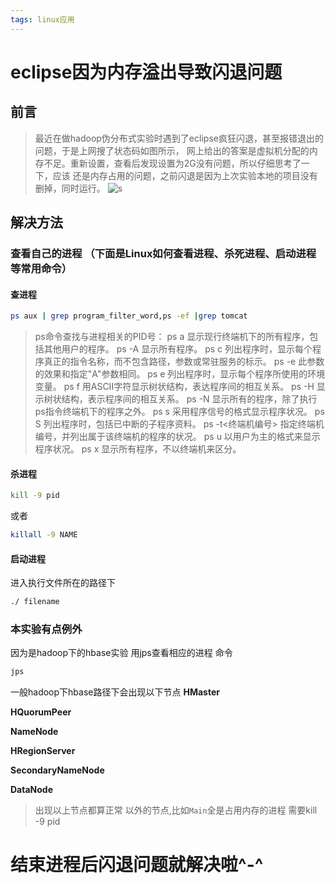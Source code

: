 ```yaml
---
tags: linux应用
---
```

# eclipse因为内存溢出导致闪退问题
## 前言 
> 最近在做hadoop伪分布式实验时遇到了eclipse疯狂闪退，甚至报错退出的问题，于是上网搜了状态码如图所示，
网上给出的答案是虚拟机分配的内存不足。重新设置，查看后发现设置为2G没有问题，所以仔细思考了一下，应该
还是内存占用的问题，之前闪退是因为上次实验本地的项目没有删掉，同时运行。
![s](https://innovation64.github.io/assets/image/03251.png)
## 解决方法
### 查看自己的进程  （下面是Linux如何查看进程、杀死进程、启动进程等常用命令）
#### 查进程
```bash
ps aux | grep program_filter_word,ps -ef |grep tomcat
```
> ps命令查找与进程相关的PID号：
    ps a 显示现行终端机下的所有程序，包括其他用户的程序。
    ps -A 显示所有程序。
    ps c 列出程序时，显示每个程序真正的指令名称，而不包含路径，参数或常驻服务的标示。
    ps -e 此参数的效果和指定"A"参数相同。
    ps e 列出程序时，显示每个程序所使用的环境变量。
    ps f 用ASCII字符显示树状结构，表达程序间的相互关系。
    ps -H 显示树状结构，表示程序间的相互关系。
    ps -N 显示所有的程序，除了执行ps指令终端机下的程序之外。
    ps s 采用程序信号的格式显示程序状况。
    ps S 列出程序时，包括已中断的子程序资料。
    ps -t<终端机编号> 指定终端机编号，并列出属于该终端机的程序的状况。
    ps u 以用户为主的格式来显示程序状况。
    ps x 显示所有程序，不以终端机来区分。

#### 杀进程
```bash
kill -9 pid
```

或者

```bash
killall -9 NAME
```
#### 启动进程
进入执行文件所在的路径下
```bash
./ filename
```

### 本实验有点例外
因为是hadoop下的hbase实验
用jps查看相应的进程
命令
```bash
jps
```
一般hadoop下hbase路径下会出现以下节点
**HMaster**

**HQuorumPeer**

**NameNode**

**HRegionServer**

**SecondaryNameNode**

**DataNode**
>出现以上节点都算正常
以外的节点,比如`Main`全是占用内存的进程
需要kill -9 pid

# 结束进程后闪退问题就解决啦^-^
